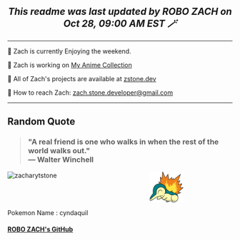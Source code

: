<h2 align="center" style="font-style: italic; font-weight: bold;">This readme was last updated by ROBO ZACH on Oct 28, 09:00 AM EST 🪄 </h2></a>

---

🤖 Zach is currently Enjoying the weekend.

🤖 Zach is working on [My Anime Collection](https://github.com/ZacharyTStone/My-Anime-Collection)

🤖 All of Zach's projects are available at [zstone.dev](https://www.zstone.dev/)

🤖 How to reach Zach: [zach.stone.developer@gmail.com](mailto:zach.stone.developer@gmail.com)

---

<!-- Add a Quotes section -->

## Random Quote

<h3>
<blockquote>
  "A real friend is one who walks in when the rest of the world walks out."
<br>— Walter Winchell
</blockquote>
</h3>

<div style="display: flex; flex-wrap: no-wrap; width: 100%; gap: 16px">
        <img width="60%" src="https://github-readme-streak-stats.herokuapp.com/?user=zacharytstone" alt="zacharytstone" />
    <img width="15%" class='poke-img' src='https://raw.githubusercontent.com/PokeAPI/sprites/master/sprites/pokemon/other/dream-world/155.svg' alt='cyndaquil'/>
</div>

<span class="poke-name"> Pokemon Name : cyndaquil</span>

#### [ROBO ZACH's GitHub](https://github.com/ROBO-ZACH)

